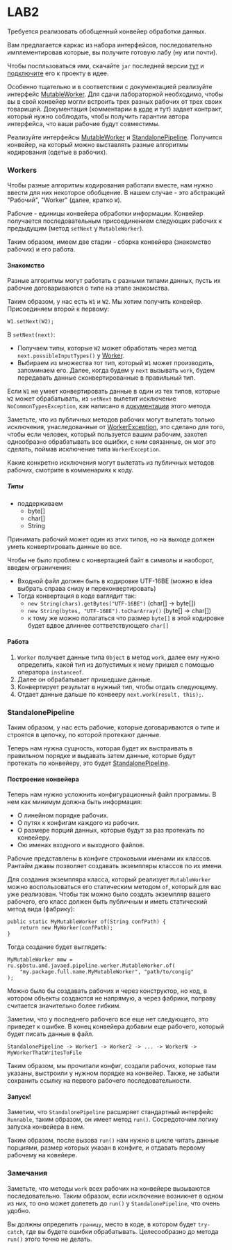 # LAB2

Требуется реализовать обобщенный конвейер обработки данных.

Вам предлагается каркас из набора интерфейсов, последовательно имплементировав которые, вы получите готовую лабу (ну или почти).

Чтобы поспльзоваться ими, скачайте `jar` последней версии 
[тут](https://drive.google.com/open?id=1Ji-11XI_uVZOnhBJuBKU20117a6cDZ_n) 
и [подключите](https://stackoverflow.com/questions/1051640/correct-way-to-add-external-jars-lib-jar-to-an-intellij-idea-project) 
его к проекту в идее.

Особенно тщательно и в соответствии с документацией реализуйте интерфейс 
[MutableWorker](https://github.com/winter-yuki/spbstu-amd-java/blob/master/src/main/java/ru/spbstu/amd/javaed/pipeline/worker/MutableWorker.java).
Для сдачи лабораторной необходимо, чтобы вы в свой конвейер могли встроить трех разных рабочих от трех своих товарищей.
Документация (комментарии в [коде](https://github.com/winter-yuki/spbstu-amd-java/tree/master/src/main/java/ru/spbstu/amd/javaed/pipeline) и тут) задает контракт, который нужно соблюдать, чтобы получить гарантии автора интерфейса, что ваши рабочие будут совместимы.

Реализуйте интерфейсы
[MutableWorker](https://github.com/winter-yuki/spbstu-amd-java/blob/master/src/main/java/ru/spbstu/amd/javaed/pipeline/worker/MutableWorker.java)
и
[StandalonePipeline](https://github.com/winter-yuki/spbstu-amd-java/blob/master/src/main/java/ru/spbstu/amd/javaed/pipeline/StandalonePipeline.java). 
Получится конвейер, на который можно выставлять разные алгоритмы кодирования (одетые в рабочих).


### Workers

Чтобы разные алгоритмы кодирования работали вместе, нам нужно ввести для них некоторое обобщение. В нашем случае - это абстракций "Рабочий", "Worker" (далее, кратко `W`).

Рабочие - единицы конвейера обработки информации. Конвейер получается последовательным присоединением следующих рабочих к предыдущим (метод `setNext` у `MutableWorker`).

Таким образом, имеем две стадии - сборка конвейера (знакомство рабочих) и его работа.

#### Знакомство

Разные алгоритмы могут работать с разными типами данных, пусть их рабочие договариваются о типе на этапе знакомства.

Таким образом, у нас есть `W1` и `W2`. Мы хотим получить конвейер. Присоединяем второй к первому:
```
W1.setNext(W2);
```

В `setNext(next)`:
- Получаем типы, которые `W2` может обработать через метод ```next.possibleInputTypes()``` у 
  [Worker](https://github.com/winter-yuki/spbstu-amd-java/blob/master/src/main/java/ru/spbstu/amd/javaed/pipeline/worker/Worker.java).
- Выбираем из множества тот тип, который `W1` может производить, запоминаем его. Далее, когда будем у `next` вызывать `work`, будем передавать данные сконвертированные в правильный тип.

Если `W1` не умеет конвертировать данные в один из тех типов, которые `W2` может обрабатывать, из `setNext` вылетит исключение `NoCommonTypesException`, как написано в [документации](https://github.com/winter-yuki/spbstu-amd-java/blob/master/src/main/java/ru/spbstu/amd/javaed/pipeline/worker/MutableWorker.java) этого метода.

Заметьте, что из публичных методов рабочих могут вылетать только исключения, унаследованные от 
[WorkerException](https://github.com/winter-yuki/spbstu-amd-java/blob/master/src/main/java/ru/spbstu/amd/javaed/pipeline/worker/WorkerException.java),
это сделано для того, чтобы если человек, который пользуется вашим рабочим, захотел однообразно обрабатывать все ошибки, с ним связанные, он мог это сделать, поймав исключение типа ```WorkerException```.

Какие конкретно исключения могут вылетать из публичных методов рабочих, смотрите в комменариях к коду.

##### Типы

- поддерживаем
    - byte[]
    - char[]
    - String
    
Принимать рабочий может один из этих типов, но на выходе должен уметь конвертировать данные во все.

Чтобы не было проблем с конвертацией байт в символы и наоборот, введем ограничения:
- Входной файл должен быть в кодировке UTF-16BE
  (можно в idea выбрать справа снизу и переконвертировать)
- Тогда конвертация в коде ваглядит так:
    - ```new String(chars).getBytes("UTF-16BE")``` (char\[\] -> byte\[\])
    - ```new String(bytes, "UTF-16BE").toCharArray()``` (byte\[\] -> char\[\])
    - к тому же можно полагаться что размер ```byte[]``` в этой кодировке
    будет вдвое длиннее соттветствующего ```char[]```

#### Работа

1. `Worker` получает данные типа `Object` в метод `work`, далее ему нужно определить, какой тип из допустимых к нему пришел с помощью оператора `instanceof`.
2. Далее он обрабатывает пришедшие данные.
3. Конвертирует результат в нужный тип, чтобы отдать следующему.
4. Отдает данные дальше по конвееру ```next.work(result, this);```.


### StandalonePipeline

Таким образом, у нас есть рабочие, которые договариваются о типе и строятся в цепочку, по которой протекают данные.

Теперь нам нужна сущность, которая будет их выстраивать в правильном порядке и выдавать затем данные, которые будут протекать по конвейеру,
это будет [StandalonePipeline](https://github.com/winter-yuki/spbstu-amd-java/blob/master/src/main/java/ru/spbstu/amd/javaed/pipeline/StandalonePipeline.java).

#### Построение конвейера

Теперь нам нужно усложнить конфигурационный файл программы. В нем как минимум должна быть информация:
- О линейном порядке рабочих.
- О путях к конфигам каждого из рабочих.
- О размере порций данных, которые будут за раз протекать по конвейеру.
- Ою именах входного и выходного файлов.

Рабочие представлены в конфиге строковыми именами их классов. Рантайм джавы позволяет создавать экземпляры классов по их имени.

Для создания экземпляра класса, который реализует `MutableWorker` можно воспользоваться его статическим методом `of`, который для вас уже реализован. Чтобы так можно было создать экземпляр вашего рабочего, его класс должен быть публичным и иметь статический метод вида (фабрику):
```
public static MyMutableWorker of(String confPath) {
    return new MyWorker(confPath);
}
```

Тогда создание будет выглядеть:
```
MyMutableWorker mmw = ru.spbstu.amd.javaed.pipeline.worker.MutableWorker.of(
    "my.package.full.name.MyMutableWorker", "path/to/congig"
);
```

Можно было бы создавать рабочих и через конструктор, но код, в котором объекты создаются не напрямую, а через фабрики, поправу считается значительно более гибким.

Заметим, что у последнего рабочего все еще нет следующего, это приведет к ошибке. В конец конвейера добавим еще рабочего, который будет писать данные в файл.

```
StandalonePipeline -> Worker1 -> Worker2 -> ... -> WorkerN -> MyWorkerThatWritesToFile
```

Таким образом, мы прочитали конфиг, создали рабочих, которые там указаны, выстроили у нужном порядке на конвейер.
Также, не забыли сохранить ссылку на первого рабочего последовательности.

#### Запуск!

Заметим, что `StandalonePipeline` расширяет стандартный интерфейс `Runnable`, таким образом, он имеет метод `run()`. Сосредоточим логику запуска конвейера в нем.

Таким образом, после вызова `run()` нам нужно в цикле читать данные порциями, размер которых указан в конфиге, и отдавать первому рабочему на ковейере.


### Замечания

Заметьте, что методы `work` всех рабочих на конвейере вызываются последовательно. Таким образом, если исключение возникнет в одном из них, то оно может долететь до `run()` у `StandalonePipeline`, что очень удобно.

Вы должны определить `границу`, место в коде, в котором будет ```try-catch```, где вы будете ошибки обрабатывать. Целесообразно до метода `run()` этого точно не делать.
